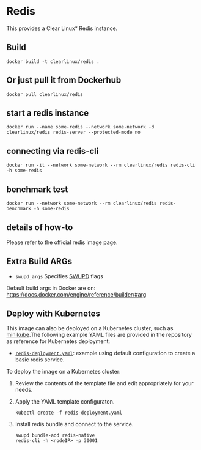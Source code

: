 Redis
==========
This provides a Clear Linux* Redis instance.

Build
-----
```
docker build -t clearlinux/redis .
```

Or just pull it from Dockerhub
---------------------------
```
docker pull clearlinux/redis
```

start a redis instance
-----------------------
```
docker run --name some-redis --network some-network -d clearlinux/redis redis-server --protected-mode no
```

connecting via redis-cli
---------------------
```
docker run -it --network some-network --rm clearlinux/redis redis-cli -h some-redis
```

benchmark test
---------------------
```
docker run --network some-network --rm clearlinux/redis redis-benchmark -h some-redis
```

details of how-to
---------------------
Please refer to the official redis image [page](https://hub.docker.com/_/redis).

Extra Build ARGs
----------------
- ``swupd_args`` Specifies [SWUPD](https://github.com/clearlinux/swupd-client/blob/master/docs/swupd.1.rst#options) flags

Default build args in Docker are on: https://docs.docker.com/engine/reference/builder/#arg



## Deploy with Kubernetes

This image can also be deployed on a Kubernetes cluster, such as [minikube](https://kubernetes.io/docs/setup/learning-environment/minikube/).The following example YAML files are provided in the repository as reference for Kubernetes deployment:

- [`redis-deployment.yaml`](https://github.com/clearlinux/dockerfiles/blob/master/redis/redis-deployment.yaml): example using default configuration to create a basic redis service.

To deploy the image on a Kubernetes cluster:

1. Review the contents of the template file and edit appropriately for your needs.

2. Apply the YAML template configuraton.

   ```
   kubectl create -f redis-deployment.yaml
   ```


3. Install redis bundle and connect to the service.

   ```
   swupd bundle-add redis-native
   redis-cli -h <nodeIP> -p 30001
   ```

   

